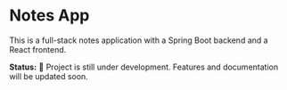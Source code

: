 # Notes App

This is a full-stack notes application with a Spring Boot backend and a React frontend.

**Status:** 🚧 Project is still under development. Features and documentation will be updated soon.